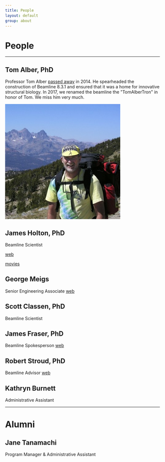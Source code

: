 ```yaml
---
title: People
layout: default
group: about
---
```


# People

---

## Tom Alber, PhD

Professor Tom Alber [passed away](http://news.berkeley.edu/2014/04/04/berkeley-professor-thomas-alber-dies-at-60/) in 2014. He spearheaded the construction of Beamline 8.3.1 and ensured that it was a home for innovative structural biology. In 2017, we renamed the beamline the "TomAlberTron" in honor of Tom. We miss him very much.

![Tom Alber in the High Sierras](/assets/images/Tom_2003_HighSierras.jpg)

## James Holton, PhD

Beamline Scientist

[web](https://bl831.als.lbl.gov/~jamesh)

[movies](https://bl831.als.lbl.gov/~jamesh/movies/)

## George Meigs

Senior Engineering Associate
[web](https://bl831.als.lbl.gov/~gmeigs/)

## Scott Classen, PhD

Beamline Scientist

## James Fraser, PhD

Beamline Spokesperson
[web](https://fraserlab.com)

## Robert Stroud, PhD

Beamline Advisor
[web](https://msg.ucsf.edu/stroud-lab)

## Kathryn Burnett

Administrative Assistant

---

# Alumni

## Jane Tanamachi

Program Manager & Administrative Assistant
